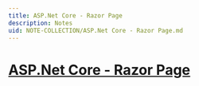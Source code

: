 ```yaml
---
title: ASP.Net Core - Razor Page 
description: Notes
uid: NOTE-COLLECTION/ASP.Net Core - Razor Page.md
---
```

# [ASP.Net Core - Razor Page](https://github.com/dotnet/AspNetCore.Docs.git "Example Source")
